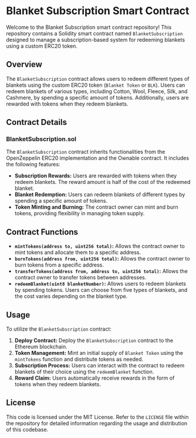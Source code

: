 # Blanket Subscription Smart Contract

Welcome to the Blanket Subscription smart contract repository! This repository contains a Solidity smart contract named `BlanketSubscription` designed to manage a subscription-based system for redeeming blankets using a custom ERC20 token.

## Overview

The `BlanketSubscription` contract allows users to redeem different types of blankets using the custom ERC20 token (`Blanket Token` or `BLK`). Users can redeem blankets of various types, including Cotton, Wool, Fleece, Silk, and Cashmere, by spending a specific amount of tokens. Additionally, users are rewarded with tokens when they redeem blankets.

## Contract Details

### BlanketSubscription.sol

The `BlanketSubscription` contract inherits functionalities from the OpenZeppelin ERC20 implementation and the Ownable contract. It includes the following features:

- **Subscription Rewards:** Users are rewarded with tokens when they redeem blankets. The reward amount is half of the cost of the redeemed blanket.
- **Blanket Redemption:** Users can redeem blankets of different types by spending a specific amount of tokens.
- **Token Minting and Burning:** The contract owner can mint and burn tokens, providing flexibility in managing token supply.

## Contract Functions

- **`mintTokens(address to, uint256 total)`:** Allows the contract owner to mint tokens and allocate them to a specific address.
- **`burnTokens(address from, uint256 total)`:** Allows the contract owner to burn tokens from a specific address.
- **`transferTokens(address from, address to, uint256 total)`:** Allows the contract owner to transfer tokens between addresses.
- **`redeemBlanket(uint8 blanketNumber)`:** Allows users to redeem blankets by spending tokens. Users can choose from five types of blankets, and the cost varies depending on the blanket type.

## Usage

To utilize the `BlanketSubscription` contract:

1. **Deploy Contract:** Deploy the `BlanketSubscription` contract to the Ethereum blockchain.
2. **Token Management:** Mint an initial supply of `Blanket Token` using the `mintTokens` function and distribute tokens as needed.
3. **Subscription Process:** Users can interact with the contract to redeem blankets of their choice using the `redeemBlanket` function.
4. **Reward Claim:** Users automatically receive rewards in the form of tokens when they redeem blankets.

## License

This code is licensed under the MIT License. Refer to the `LICENSE` file within the repository for detailed information regarding the usage and distribution of this codebase.

